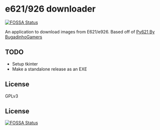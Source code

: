 # e621/926 downloader
[![FOSSA Status](https://app.fossa.com/api/projects/git%2Bgithub.com%2FHunter-The-Furry%2FE305-Downloader.svg?type=shield)](https://app.fossa.com/projects/git%2Bgithub.com%2FHunter-The-Furry%2FE305-Downloader?ref=badge_shield)


An application to download images from E621/e926. Based off of [Py621 By BugadinhoGamers](https://github.com/BugadinhoGamers/py621)

## TODO
* Setup tkinter
* Make a standalone release as an EXE

License
----

GPLv3


## License
[![FOSSA Status](https://app.fossa.com/api/projects/git%2Bgithub.com%2FHunter-The-Furry%2FE305-Downloader.svg?type=large)](https://app.fossa.com/projects/git%2Bgithub.com%2FHunter-The-Furry%2FE305-Downloader?ref=badge_large)